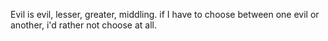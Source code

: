 Evil is evil, lesser, greater, middling. if I have to choose between one
evil or another, i'd rather not choose at all.